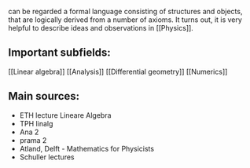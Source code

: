 can be regarded a formal language consisting of structures and objects, that are logically derived from a number of axioms. It turns out, it is very helpful to describe ideas and observations in [[Physics]].


## Important subfields:
[[Linear algebra]]
[[Analysis]]
[[Differential geometry]]
[[Numerics]]


## Main sources:
- ETH lecture Lineare Algebra
- TPH linalg
- Ana 2
- prama 2
- Atland, Delft - Mathematics for Physicists
- Schuller lectures